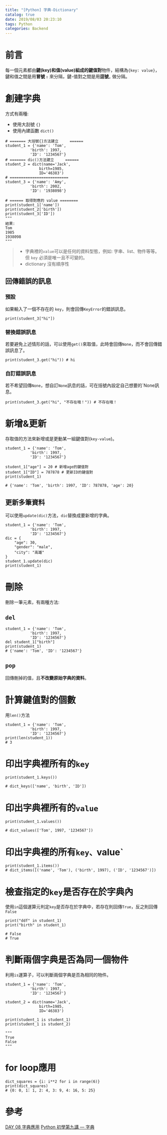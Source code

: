 ```yaml
---
title: "[Python] 字典-Dictionary"
catalog: true
date: 2019/08/03 20:23:10
tags: Python
categories: Backend
---
```

<!-- toc -->
# 前言
每一個元素都由**鍵(key)和值(value)組成的鍵值對**物件，結構為`{key: value}`，鍵和值之間是用**冒號 `:`** 來分隔，鍵-值對之間是用**逗號`,`** 做分隔。
<!--more--> 
# 創建字典
方式有兩種:
* 使用大刮號 `{}`
* 使用內建函數 `dict()`

```python=
# ======= 大括號{}方法建立     ======
student_1 = {'name': 'Tom',
           'birth': 1997,
           'ID': '1234567'}
# ======= dic()方法建立     ======
student_2 = dict(name='Jack',
               birth=1985, 
               ID='46383')
# ==========================
student_3 = {'name': 'Amy',
           'birth': 2002,
           'ID': '1938098'}

# ====== 取得對應的 value ========
print(student_1['name'])     
print(student_2['birth'])     
print(student_3['ID']) 
"""
結果:
Tom
1985
1938098
"""
```
> * 字典裡的`value`可以是任何的資料型態，例如: 字串、list、物件等等。但 `key` 必須是唯一且不可變的。
> * dictionary 沒有順序性

## 回傳錯誤的訊息
### 預設
如果輸入了一個不存在的 `key`，則會回傳`KeyError`的錯誤訊息。
```python=
print(student_3["hi"]) 
```
### 替換錯誤訊息
若要避免上述情形的話，可以使用`get()`來取值，此時會回傳`None`，而不會回傳錯誤訊息了。
```python=
print(student_3.get("hi")) # hi
```
### 自訂錯誤訊息
若不希望回傳`None`，想自訂`None`訊息的話，可在括號內設定自己想要的`None訊息。
```python=
print(student_3.get("hi", "不存在哦！")) # 不存在哦！
```
# 新增&更新
存取值的方法來新增或是更動某一組鍵值對(`key-value`)。
```python=
student_1 = {'name': 'Tom',
           'birth': 1997,
           'ID': '1234567'}
           
student_1["age"] = 20 # 新增age的鍵值對
student_1["ID"] = 787878 # 更新ID的鍵值對
print(student_1)

# {'name': 'Tom', 'birth': 1997, 'ID': 787878, 'age': 20}
```
## 更新多筆資料
可以使用`update(dic)`方法，`dic`替換成要新增的字典。
```python=
student_1 = {'name': 'Tom',
           'birth': 1997,
           'ID': '1234567'}
dic = {
    "age": 30,
    "gender": "male",
    "city": "高雄"
}
student_1.update(dic)
print(student_1)
```
# 刪除
刪除一筆元素，有兩種方法:
## `del`
```python=
student_1 = {'name': 'Tom',
           'birth': 1997,
           'ID': '1234567'}
del student_1["birth"]
print(student_1)
# {'name': 'Tom', 'ID': '1234567'}
```

## `pop`
回傳刪掉的值，且**不改變原始字典的資料**。

# 計算鍵值對的個數
用`len()`方法
```python=
student_1 = {'name': 'Tom',
           'birth': 1997,
           'ID': '1234567'}
print(len(student_1))
# 3
```
# 印出字典裡所有的`key`
```python=
print(student_1.keys())

# dict_keys(['name', 'birth', 'ID'])
```
# 印出字典裡所有的`value`
```python=
print(student_1.values())

# dict_values(['Tom', 1997, '1234567'])
```
# 印出字典裡的所有`key、`value`
```python=
print(student_1.items())
# dict_items([('name', 'Tom'), ('birth', 1997), ('ID', '1234567')])
```

# 檢查指定的`key`是否存在於字典內
使用`in`這個運算元判定`key`是否存在於字典中，若存在則回傳`True`，反之則回傳`False`
```python=
print("ddf" in student_1)
print("birth" in student_1)

# False
# True
```

# 判斷兩個字典是否為同一個物件
利用`is`運算子，可以判斷兩個字典是否為相同的物件。
```python=
student_1 = {'name': 'Tom',
           'birth': 1997,
           'ID': '1234567'}
           
student_2 = dict(name='Jack',
               birth=1985, 
               ID='46383')

print(student_1 is student_1)
print(student_1 is student_2)

"""
True
False
"""
```
# for loop應用
```python=
dict_squares = {i: i**2 for i in range(6)}
print(dict_squares)
# {0: 0, 1: 1, 2: 4, 3: 9, 4: 16, 5: 25}
```

# 參考
[DAY 08 字典應用](https://ithelp.ithome.com.tw/articles/10202396)
[Python 初學第九講 — 字典](https://medium.com/ccclub/ccclub-python-for-beginners-tutorial-533b8d8d96f3)